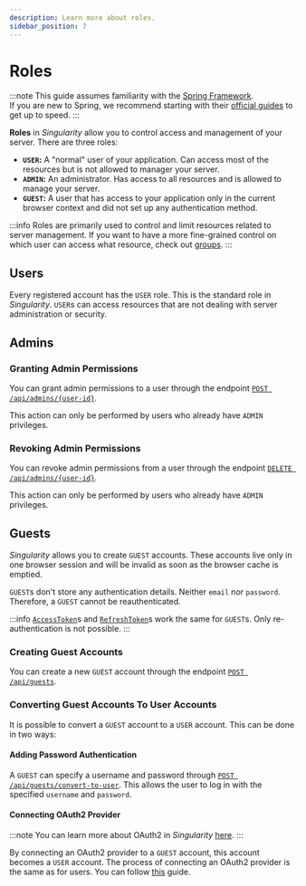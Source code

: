 ```yaml
---
description: Learn more about roles.
sidebar_position: 7
---
```


# Roles

:::note
This guide assumes familiarity with the [Spring Framework](https://spring.io).  
If you are new to Spring, we recommend starting with their [official guides](https://spring.io/quickstart) to get up to speed.
:::

**Roles** in *Singularity* allow you to control access and management of your server.
There are three roles:

- **`USER`:** A "normal" user of your application. 
    Can access most of the resources but is not allowed to manager your server.
- **`ADMIN`:** An administrator. Has access to all resources and is allowed to manage your server.
- **`GUEST`:** A user that has access to your application only in the current browser context and
    did not set up any authentication method.

:::info
Roles are primarily used to control and limit resources related to server management.
If you want to have a more fine-grained control on which user can access what resource, 
check out [groups](./groups.md).
:::

## Users

Every registered account has the `USER` role.
This is the standard role in *Singularity*.
`USER`s can access resources that are not dealing with server administration or security.

## Admins

### Granting Admin Permissions

You can grant admin permissions to a user through the endpoint [`POST /api/admins/{user-id}`](../../api/grant-admin-permissions.api.mdx).

This action can only be performed by users who already have `ADMIN` privileges.

### Revoking Admin Permissions

You can revoke admin permissions from a user through the endpoint [`DELETE /api/admins/{user-id}`](../../api/revoke-admin-permissions.api.mdx).

This action can only be performed by users who already have `ADMIN` privileges.

## Guests

*Singularity* allows you to create `GUEST` accounts.
These accounts live only in one browser session and will be invalid as soon as the browser cache is emptied.

`GUEST`s don't store any authentication details. Neither `email` nor `password`.
Therefore, a `GUEST` cannot be reauthenticated.

:::info
[`AccessToken`](./tokens.md#access-token)s and [`RefreshToken`](./tokens.md#refresh-token)s work the same for `GUEST`s.
Only re-authentication is not possible.
:::

### Creating Guest Accounts

You can create a new `GUEST` account through the endpoint [`POST /api/guests`](../../api/create-guest-account.api.mdx).

### Converting Guest Accounts To User Accounts

It is possible to convert a `GUEST` account to a `USER` account.
This can be done in two ways:

#### Adding Password Authentication

A `GUEST` can specify a username and password through [`POST /api/guests/convert-to-user`](../../api/convert-guest-to-user.api.mdx).
This allows the user to log in with the specified `username` and `password`.

#### Connecting OAuth2 Provider

:::note
You can learn more about OAuth2 in *Singularity* [here](./oauth2).
:::

By connecting an OAuth2 provider to a `GUEST` account, this account becomes a `USER` account.
The process of connecting an OAuth2 provider is the same as for users.
You can follow [this](./oauth2.md#connecting-an-oauth2-provider-to-an-existing-account) guide.